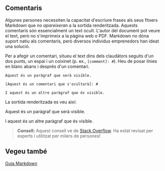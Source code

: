 ## Comentaris

Algunes persones necessiten la capacitat d'escriure frases als seus fitxers Markdown que _no apareixeran_ a la sortida renderitzada. Aquests comentaris són essencialment un text ocult. L'autor del document pot veure el text, però no s'imprimeix a la pàgina web o PDF. Markdown no dóna suport natiu als comentaris, però diversos individus emprenedors han ideat una solució.

Per a afegir un comentari, situeu el text dins dels claudàtors seguits d'un dos punts, un espai i un coixinet (p. ex., `[comment]: #`). Heu de posar línies en blanc abans i després d'un comentari.

```text
Aquest és un paràgraf que serà visible.

[Aquest és un comentari que s'ocultarà]: #

I aquest és un altre paràgraf que és visible.
```

La sortida renderitzada es veu així:

Aquest és un paràgraf que serà visible.

[Aquest és un comentari que s'ocultarà]: #

I aquest és un altre paràgraf que és visible.

> **Consell:** Aquest consell ve de [Stack Overflow](https://stackoverflow.com/questions/4823468/comments-in-markdown). Ha estat revisat per experts i utilitzat per milers de persones!

## Vegeu també

[Guia Markdown](../README.md)
